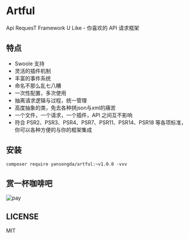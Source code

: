 # Artful

Api RequesT Framework U Like - 你喜欢的 API 请求框架

## 特点

- Swoole 支持
- 灵活的插件机制
- 丰富的事件系统
- 命名不那么乱七八糟
- 一次性配置，多次使用
- 抽离请求逻辑与过程，统一管理
- 高度抽象的类，免去各种拼json与xml的痛苦
- 一个文件，一个请求，一个插件，API 之间互不影响
- 符合 PSR2、PSR3、PSR4、PSR7、PSR11、PSR14、PSR18 等各项标准，你可以各种方便的与你的框架集成

## 安装

```shell
composer require yansongda/artful:~v1.0.0 -vvv
```

## 赏一杯咖啡吧

![pay](https://cdn.jsdelivr.net/gh/yansongda/pay/web/public/images/pay.jpg)

## LICENSE

MIT